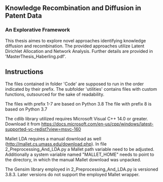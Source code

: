 ## Knowledge Recombination and Diffusion in Patent Data
### An Explorative Framework

This thesis aimes to explore novel approaches identifying knowledge diffusion and recombination. The provided approaches utilize Latent Dirichlet Allocation and Network Analysis. Further details are provided in \'MasterThesis_Haberling.pdf\'. 


## Instructions

The files contained in folder \'Code\' are supposed to run in the order indicated by their prefix.
The subfolder \'utilities\' contains files with custom functions, outsourced for the sake of readability.

The files with prefix 1-7 are based on Python 3.8
The file with prefix 8 is based on Python 3.7

The cdlib library utilized requires Microsoft Visual C++ 14.0 or greater.
Download it from 
https://docs.microsoft.com/en-us/cpp/windows/latest-supported-vc-redist?view=msvc-160

Mallet LDA requires a manual download as well (http://mallet.cs.umass.edu/download.php).
In file 2_Preprocessing_And_LDA.py a Mallet path variable need to be adjusted.
Additionally a system variable named "MALLET_HOME" needs to point to the directory, in which the manual 
Mallet download was unpacked. 

The Gensim library employed in 2_Preprocessing_And_LDA.py is versioned 3.8.3. Later versions do not support the employed Mallet wrapper.
